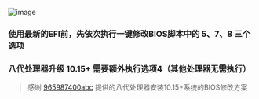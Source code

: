  ![image](https://github.com/xiaoMGitHub/LEGION_Y7000Series_Hackintosh/blob/master/Picture/operation.png)  
 
### 使用最新的EFI前，先依次执行一键修改BIOS脚本中的 5、7、8 三个选项

 
### 八代处理器升级 10.15+ 需要额外执行选项4（其他处理器无需执行）
> 感谢 [965987400abc](https://github.com/965987400abc) 提供的八代处理器安装10.15+系统的BIOS修改方案